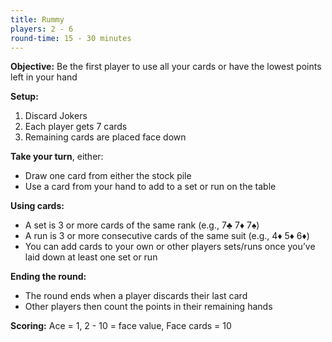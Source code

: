```yaml
---
title: Rummy
players: 2 - 6
round-time: 15 - 30 minutes
---
```


**Objective:** Be the first player to use all your cards or have the lowest points left in your hand

**Setup:**

1. Discard Jokers
2. Each player gets 7 cards
3. Remaining cards are placed face down

**Take your turn**, either:

- Draw one card from either the stock pile
- Use a card from your hand to add to a set or run on the table

**Using cards:**

- A set is 3 or more cards of the same rank (e.g., 7♣ 7♦ 7♠)
- A run is 3 or more consecutive cards of the same suit (e.g., 4♦ 5♦ 6♦)
- You can add cards to your own or other players sets/runs once you’ve laid down at least one set or run

**Ending the round:**

- The round ends when a player discards their last card
- Other players then count the points in their remaining hands

**Scoring:** Ace = 1, 2 - 10 = face value, Face cards = 10
